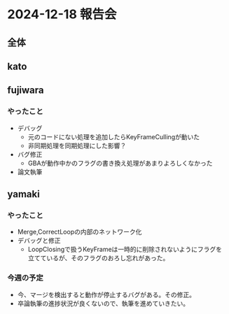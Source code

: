 # 2024-12-18 報告会

## 全体

## kato

## fujiwara

### やったこと

- デバッグ
  - 元のコードにない処理を追加したらKeyFrameCullingが動いた
  - 非同期処理を同期処理にした影響？
- バグ修正
  - GBAが動作中かのフラグの書き換え処理があまりよろしくなかった
- 論文執筆

## yamaki

### やったこと

- Merge,CorrectLoopの内部のネットワーク化
- デバッグと修正
  - LoopClosingで扱うKeyFrameは一時的に削除されないようにフラグを立てているが、そのフラグのおろし忘れがあった。

### 今週の予定

- 今、マージを検出すると動作が停止するバグがある。その修正。
- 卒論執筆の進捗状況が良くないので、執筆を進めていきたい。
